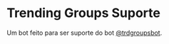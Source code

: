 # Trending Groups Suporte

Um bot feito para ser suporte do bot [@trdgroupsbot](https://t.me/trdgroupsbot).
